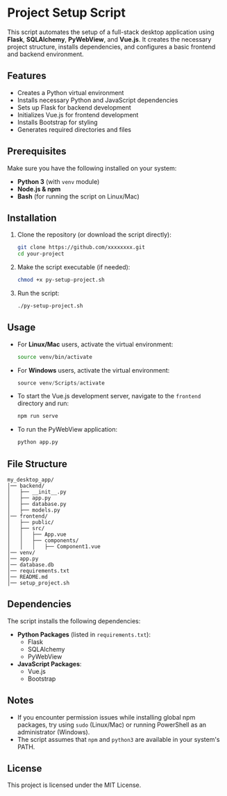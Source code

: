 # Project Setup Script

This script automates the setup of a full-stack desktop application using **Flask**, **SQLAlchemy**, **PyWebView**, and **Vue.js**. It creates the necessary project structure, installs dependencies, and configures a basic frontend and backend environment.

## Features

- Creates a Python virtual environment
- Installs necessary Python and JavaScript dependencies
- Sets up Flask for backend development
- Initializes Vue.js for frontend development
- Installs Bootstrap for styling
- Generates required directories and files

## Prerequisites

Make sure you have the following installed on your system:

- **Python 3** (with `venv` module)
- **Node.js & npm**
- **Bash** (for running the script on Linux/Mac)

## Installation

1. Clone the repository (or download the script directly):
   ```bash
   git clone https://github.com/xxxxxxxx.git
   cd your-project
   ```
2. Make the script executable (if needed):
   ```bash
   chmod +x py-setup-project.sh
   ```
3. Run the script:
   ```bash
   ./py-setup-project.sh
   ```

## Usage

- For **Linux/Mac** users, activate the virtual environment:
  ```bash
  source venv/bin/activate
  ```
- For **Windows** users, activate the virtual environment:
  ```powershell
  source venv/Scripts/activate
  ```
- To start the Vue.js development server, navigate to the `frontend` directory and run:
  ```bash
  npm run serve
  ```
- To run the PyWebView application:
  ```bash
  python app.py
  ```

## File Structure

```
my_desktop_app/
│── backend/
│   ├── __init__.py
│   ├── app.py
│   ├── database.py
│   ├── models.py
│── frontend/
│   ├── public/
│   ├── src/
│   │   ├── App.vue
│   │   ├── components/
│   │   │   ├── Component1.vue
│── venv/
│── app.py
│── database.db
│── requirements.txt
│── README.md
│── setup_project.sh
```

## Dependencies

The script installs the following dependencies:

- **Python Packages** (listed in `requirements.txt`):
  - Flask
  - SQLAlchemy
  - PyWebView
- **JavaScript Packages**:
  - Vue.js
  - Bootstrap

## Notes

- If you encounter permission issues while installing global npm packages, try using `sudo` (Linux/Mac) or running PowerShell as an administrator (Windows).
- The script assumes that `npm` and `python3` are available in your system's PATH.

## License

This project is licensed under the MIT License.

